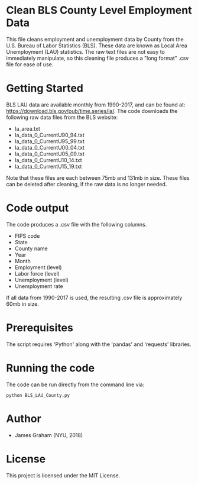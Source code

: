 # Clean BLS County Level Employment Data

This file cleans employment and unemployment data by County from the U.S. Bureau of Labor Statistics (BLS). These data are known as Local Area Unemployment (LAU) statistics. The raw text files are not easy to immediately manipulate, so this cleaning file produces a "long format" .csv file for ease of use.

# Getting Started

BLS LAU data are available monthly from 1990-2017, and can be found at: <https://download.bls.gov/pub/time.series/la/>. The code downloads the following raw data files from the BLS website:

- la_area.txt
- la_data_0_CurrentU90_94.txt
- la_data_0_CurrentU95_99.txt
- la_data_0_CurrentU00_04.txt
- la_data_0_CurrentU05_09.txt
- la_data_0_CurrentU10_14.txt
- la_data_0_CurrentU15_19.txt

Note that these files are each between 75mb and 131mb in size. These files can be deleted after cleaning, if the raw data is no longer needed.

# Code output

The code produces a .csv file with the following columns.

- FIPS code
- State
- County name
- Year
- Month
- Employment (level)
- Labor force (level)
- Unemployment (level)
- Unemployment rate

If all data from 1990-2017 is used, the resulting .csv file is approximately 60mb in size.

# Prerequisites

The script requires 'Python' along with the 'pandas' and 'requests' libraries.

# Running the code

The code can be run directly from the command line via:
```
python BLS_LAU_County.py
```

# Author

- James Graham (NYU, 2018)

# License

This project is licensed under the MIT License.
